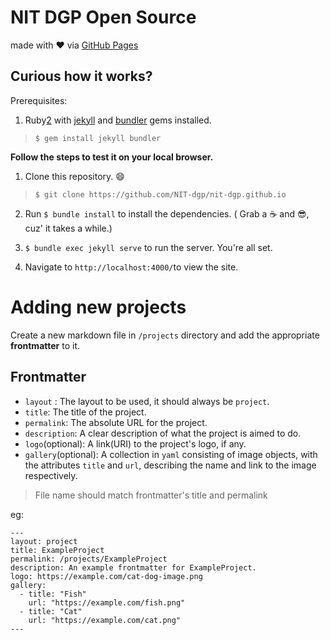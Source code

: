 NIT DGP Open Source
===================
made with :heart: via [GitHub Pages][1]

Curious how it works?
---------------------
Prerequisites:
1. Ruby[2] with [jekyll][3] and [bundler][4] gems installed.
> `$ gem install jekyll bundler`

**Follow the steps to test it on your local browser.**

1. Clone this repository. :smile:
> `$ git clone https://github.com/NIT-dgp/nit-dgp.github.io`

2. Run `$ bundle install` to install the dependencies.
( Grab a :coffee: and :sunglasses:, cuz' it takes a while.)

3. `$ bundle exec jekyll serve` to run the server. You're all set.

4. Navigate to `http://localhost:4000/`to view the site.

Adding new projects
===================
Create a new markdown file in `/projects` directory and add the appropriate
**frontmatter** to it.

Frontmatter
-----------
- `layout` : The layout to be used, it should always be `project`.
- `title`: The title of the project.
- `permalink`: The absolute URL for the project.
- `description`: A clear description of what the project is aimed to do.
- `logo`(optional): A link(URI) to the project's logo, if any.
-  `gallery`(optional): A collection in `yaml` consisting of image objects,
with the attributes `title` and `url`, describing the name and link to the
image respectively.

> File name should match frontmatter's title and permalink

eg:
```
---
layout: project
title: ExampleProject
permalink: /projects/ExampleProject
description: An example frontmatter for ExampleProject.
logo: https://example.com/cat-dog-image.png
gallery:
  - title: "Fish"
    url: "https://example.com/fish.png"
  - title: "Cat"
    url: "https://example.com/cat.png"
---
```

[1]:https://pages.github.com
[2]:https://www.ruby-lang.org/en/
[3]:https://jekyllrb.com
[4]:http://bundler.io/
